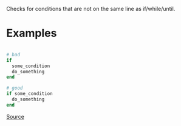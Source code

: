 
Checks for conditions that are not on the same line as
if/while/until.

# Examples

```ruby

# bad
if
  some_condition
  do_something
end

# good
if some_condition
  do_something
end
```

[Source](http://www.rubydoc.info/gems/rubocop/RuboCop/Cop/Layout/ConditionPosition)